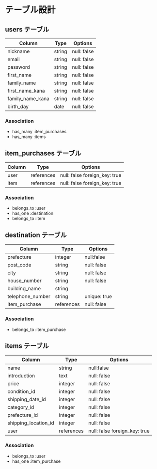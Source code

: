 # テーブル設計

## users テーブル

| Column            | Type      | Options     |
| --------          | --------- | ----------- |
| nickname          | string    | null: false |
| email             | string    | null: false |
| password          | string    | null: false |
| first_name        | string    | null: false |
| family_name       | string    | null: false |
| first_name_kana   | string    | null: false |
| family_name_kana  | string    | null: false |
| birth_day         | date      | null: false |
### Association

- has_many :item_purchases
- has_many :items

## item_purchases テーブル

| Column            | Type      | Options                      |
| ------            | --------- | -----------                  |
| user              | references| null: false foreign_key: true|
| item              | references| null: false foreign_key: true|

### Association

- belongs_to :user
- has_one :destination
- belongs_to :item

## destination テーブル

| Column           | Type      | Options       |
| ------           | ---------- | ------------ |
| prefecture       | integer    | null:false   |
| post_code        | string     | null: false  |
| city             | string     | null: false  |
| house_number     | string     | null: false  |
| building_name    | string     |              |
| telephone_number | string     | unique: true |
| item_purchase    | references | null: false  |

### Association

- belongs_to :item_purchase

## items テーブル

| Column               | Type      | Options                      |
| ---------------------| ----------| ---------------------------  |
| name                 | string    | null:false                   |
| introduction         | text      | null: false                  |
| price                | integer   | null: false                  |
| condition_id         | integer   | null: false                  |
| shipping_date_id     | integer   | null: false                  |
| category_id          | integer   | null: false                  |
| prefecture_id        | integer   | null: false                  |
| shipping_location_id | integer   | null: false                  |
| user                 | references| null: false foreign_key: true|

### Association

- belongs_to :user
- has_one    :item_purchase